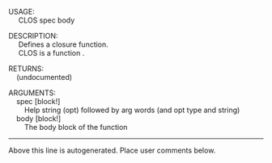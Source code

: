 USAGE:  
&nbsp;&nbsp;&nbsp;&nbsp;&nbsp;CLOS&nbsp;spec&nbsp;body&nbsp;  
  
DESCRIPTION:  
&nbsp;&nbsp;&nbsp;&nbsp;&nbsp;Defines&nbsp;a&nbsp;closure&nbsp;function.  
&nbsp;&nbsp;&nbsp;&nbsp;&nbsp;CLOS&nbsp;is&nbsp;a&nbsp;function&nbsp;.  
  
RETURNS:  
&nbsp;&nbsp;&nbsp;&nbsp;(undocumented)  
  
ARGUMENTS:  
&nbsp;&nbsp;&nbsp;&nbsp;spec&nbsp;[block!]  
&nbsp;&nbsp;&nbsp;&nbsp;&nbsp;&nbsp;&nbsp;&nbsp;Help&nbsp;string&nbsp;(opt)&nbsp;followed&nbsp;by&nbsp;arg&nbsp;words&nbsp;(and&nbsp;opt&nbsp;type&nbsp;and&nbsp;string)  
&nbsp;&nbsp;&nbsp;&nbsp;body&nbsp;[block!]  
&nbsp;&nbsp;&nbsp;&nbsp;&nbsp;&nbsp;&nbsp;&nbsp;The&nbsp;body&nbsp;block&nbsp;of&nbsp;the&nbsp;function  
___
Above this line is autogenerated. Place user comments below.